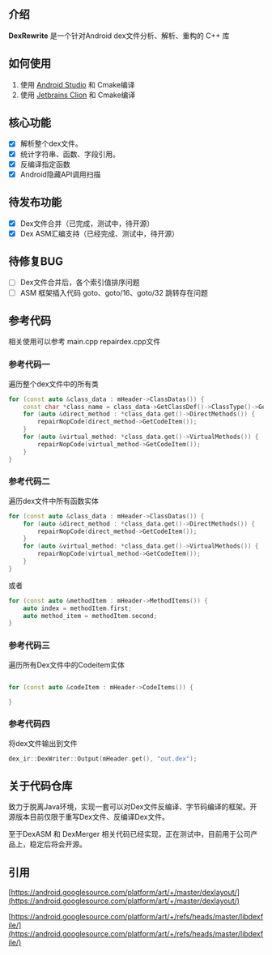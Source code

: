 ## 介绍

**DexRewrite** 是一个针对Android dex文件分析、解析、重构的 C++ 库

## 如何使用

1. 使用 [Android Studio](https://developer.android.google.cn/studio/) 和 Cmake编译
2. 使用 [Jetbrains Clion](https://www.jetbrains.com/clion/) 和 Cmake编译

## 核心功能

* [X]  解析整个dex文件。
* [X]  统计字符串、函数、字段引用。
* [X]  反编译指定函数
* [X]  Android隐藏API调用扫描

## 待发布功能

* [X]  Dex文件合并（已完成，测试中，待开源）
* [X]  Dex ASM汇编支持（已经完成、测试中，待开源）

## 待修复BUG

* [ ]  Dex文件合并后，各个索引值排序问题
* [ ]  ASM 框架插入代码 goto、goto/16、goto/32 跳转存在问题

## 参考代码

相关使用可以参考 main.cpp repairdex.cpp文件

### 参考代码一

遍历整个dex文件中的所有类

```c++
for (const auto &class_data : mHeader->ClassDatas()) {
    const char *class_name = class_data->GetClassDef()->ClassType()->GetStringId()->Data();
    for (auto &direct_method : *class_data.get()->DirectMethods()) {
        repairNopCode(direct_method->GetCodeItem());
    }   
    for (auto &virtual_method: *class_data.get()->VirtualMethods()) {
        repairNopCode(virtual_method->GetCodeItem());
    }
}
```

### 参考代码二

遍历dex文件中所有函数实体

```c++
for (const auto &class_data : mHeader->ClassDatas()) {
    for (auto &direct_method : *class_data.get()->DirectMethods()) {
        repairNopCode(direct_method->GetCodeItem());
    }
    for (auto &virtual_method: *class_data.get()->VirtualMethods()) {
        repairNopCode(virtual_method->GetCodeItem());
    }
}
```

或者

```c++
for (const auto &methodItem : mHeader->MethodItems()) {
    auto index = methodItem.first;
    auto method_item = methodItem.second;
}

```

### 参考代码三

遍历所有Dex文件中的Codeitem实体

```c++

for (const auto &codeItem : mHeader->CodeItems()) {

}

```

### 参考代码四

将dex文件输出到文件

```C++
dex_ir::DexWriter::Output(mHeader.get(), "out.dex");
```

## 关于代码仓库

致力于脱离Java环境，实现一套可以对Dex文件反编译、字节码编译的框架。开源版本目前仅限于重写Dex文件、反编译Dex文件。

至于DexASM 和 DexMerger 相关代码已经实现，正在测试中，目前用于公司产品上，稳定后将会开源。

## 引用

[https://android.googlesource.com/platform/art/+/master/dexlayout/](https://android.googlesource.com/platform/art/+/master/dexlayout/)

[https://android.googlesource.com/platform/art/+/refs/heads/master/libdexfile/](https://android.googlesource.com/platform/art/+/refs/heads/master/libdexfile/)
